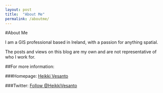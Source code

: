 ```yaml
---
layout: post
title:  "About Me"
permalink: /aboutme/
---
```

#About Me

I am a GIS professional based in Ireland, with a passion for anything spatial.

The posts and views on this blog are my own and are not representative of who I work for.

##For more information:

###Homepage:
[Heikki Vesanto](https://www.heikkivesanto.com/)

###Twitter:
[Follow @HeikkiVesanto](https://twitter.com/HeikkiVesanto/)
